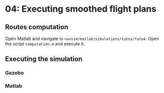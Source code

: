 # 04: Executing smoothed flight plans


## Routes computation

Open Matlab and navigate to `navsim/matlab/simulations/tutos/tuto4`.
Open the script `computation.m` and execute it.







## Executing the simulation


### Gazebo




### Matlab


